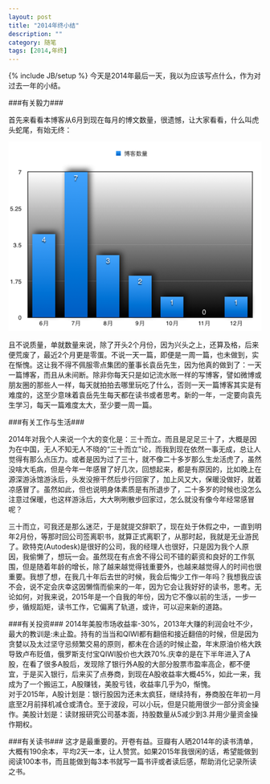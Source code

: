 ```yaml
---
layout: post
title: "2014年终小结"
description: ""
category: 随笔
tags: [2014,年终]
---
```

{% include JB/setup %}
今天是2014年最后一天，我以为应该写点什么，作为对过去一年的小结。

###有关毅力###

首先来看看本博客从6月到现在每月的博文数量，很遗憾，让大家看看，什么叫虎头蛇尾，有始无终：

![2014blogdata](/assets/image/2014blogData.png)

且不说质量，单就数量来说，除了开头2个月份，因为兴头之上，还算及格，后来便荒废了，最近2个月更是零蛋。不说一天一篇，即便是一周一篇，也未做到，实在惭愧。这让我不得不佩服零点集团的董事长袁岳先生，因为他真的做到了：一天一篇博客，而且从未间断。除非你每天只是如记流水账一样的写博客，譬如微博或朋友圈的那些人一样，每天就拍拍去哪里玩吃了什么，否则一天一篇博客其实是有难度的，这至少意味着袁岳先生每天都在读书或者思考。新的一年，一定要向袁先生学习，每天一篇难度太大，至少要一周一篇。

###有关工作与生活###

2014年对我个人来说一个大的变化是：三十而立。而且是足足三十了，大概是因为在中国，无人不知无人不晓的“三十而立”论，而我到现在依然一事无成，总让人觉得有那么点压力。或者是因为过了三十，就不像二十多岁那么生龙活虎了，虽然没啥大毛病，但是今年一年感冒了好几次，回想起来，都是有原因的，比如晚上在源深游泳馆游泳后，头发没擦干然后步行回家了，加上风又大，保暖没做好，就着凉感冒了。虽然如此，但也说明身体素质是有所退步了，二十多岁的时候也没怎么注意过保暖，也这样游泳后，大大咧咧散步回家过，怎么就没有像今年经常感冒呢？

三十而立，可我还是那么迷茫，于是就提交辞职了，现在处于休假之中，一直到明年2月份，等那时回公司签离职书，就算正式离职了，从那时起，我就是无业游民了。欧特克(Autodesk)是很好的公司，我的经理人也很好，只是因为我个人原因，我偷懒了，想玩一会。虽然现在有点舍不得公司不错的薪资和良好的工作氛围，但是随着年龄的增长，除了越来越觉得钱重要外，也越来越觉得人的时间也很重要。我想了想，在我几十年后去世的时候，我会后悔少工作一年吗？我想我应该不会，说不定会庆幸这因懒惰而偷来的一年，因为它会让我好好的读书，思考。无论如何，对我来说，2015年是一个自我的年份，因为它不像以前的生活，一步一步，循规蹈矩，读书工作，它偏离了轨道，或许，可以迎来新的道路。

###有关投资###
2014年美股市场收益率-30%，2013年大赚的利润会吐不少，最大的教训是:未止盈。持有的当当和QIWI都有翻倍和接近翻倍的时候，但是因为贪婪以及太过坚守忌频繁交易的原则，都未在合适的时候止盈，年末原油价格大跌导致卢布贬值，俄罗斯支付宝QIWI股价也大跌70%.庆幸的是在下半年进入了A股，在看了很多A股后，发现除了银行外A股的大部分股票市盈率高企，都不便宜，于是买入银行，后来买了点券商，到现在A股收益率大概45%，如此一来，我成为了一个搬运工，A股赚钱，美股亏钱，收益率几乎为0，惭愧。    
对于2015年，A股计划是：银行股因为还未太疯狂，继续持有，券商股在年初一月底至2月前择机减仓或清仓。至于波段，可以小玩，但是只能用很少一部分资金操作。美股计划是：读财报研究公司基本面，持股数量从5减少到3.并用少量资金操作期权。

###有关读书###
这才是最重要的。开卷有益。豆瓣有人晒2014年的读书清单，大概有190余本，平均2天一本，让人赞赏。如果2015年我很闲的话，希望能做到阅读100本书，而且能做到每3本书就写一篇书评或者读后感，帮助消化记录所读之书。

